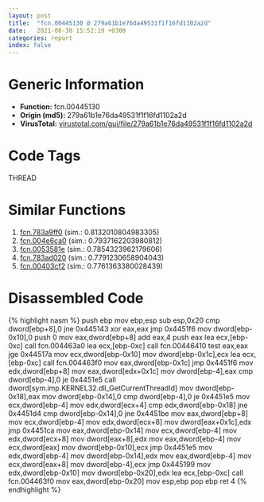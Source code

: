 ```yaml
---
layout: post
title:  "fcn.00445130 @ 279a61b1e76da49531f1f16fd1102a2d"
date:   2021-08-30 15:52:19 +0300
categories: report
index: false
---
```


# Generic Information
- **Function:** fcn.00445130
- **Origin (md5):** 279a61b1e76da49531f1f16fd1102a2d
- **VirusTotal:** [virustotal.com/gui/file/279a61b1e76da49531f1f16fd1102a2d][virustotal_ref]

# Code Tags
<span class="tag" id="THREAD">THREAD</span>


# Similar Functions

1. [fcn.783a9ff0][similar_1_ref] (sim.: 0.8132010804983305)
2. [fcn.004e6ca0][similar_2_ref] (sim.: 0.7937162203980812)
3. [fcn.0053581e][similar_3_ref] (sim.: 0.7854323962179606)
4. [fcn.783ad020][similar_4_ref] (sim.: 0.7791230658904043)
5. [fcn.00403cf2][similar_5_ref] (sim.: 0.7761363380028439)


# Disassembled Code

{% highlight nasm %}
push ebp
mov ebp,esp
sub esp,0x20
cmp dword[ebp+8],0
jne 0x445143
xor eax,eax
jmp 0x4451f6
mov dword[ebp-0x10],0
push 0
mov eax,dword[ebp+8]
add eax,4
push eax
lea ecx,[ebp-0xc]
call fcn.004463a0
lea ecx,[ebp-0xc]
call fcn.00446410
test eax,eax
jge 0x44517a
mov ecx,dword[ebp-0x10]
mov dword[ebp-0x1c],ecx
lea ecx,[ebp-0xc]
call fcn.004463f0
mov eax,dword[ebp-0x1c]
jmp 0x4451f6
mov edx,dword[ebp+8]
mov eax,dword[edx+0x1c]
mov dword[ebp-4],eax
cmp dword[ebp-4],0
je 0x4451e5
call dword[sym.imp.KERNEL32.dll_GetCurrentThreadId]
mov dword[ebp-0x18],eax
mov dword[ebp-0x14],0
cmp dword[ebp-4],0
je 0x4451e5
mov ecx,dword[ebp-4]
mov edx,dword[ecx+4]
cmp edx,dword[ebp-0x18]
jne 0x4451d4
cmp dword[ebp-0x14],0
jne 0x4451be
mov eax,dword[ebp+8]
mov ecx,dword[ebp-4]
mov edx,dword[ecx+8]
mov dword[eax+0x1c],edx
jmp 0x4451ca
mov eax,dword[ebp-0x14]
mov ecx,dword[ebp-4]
mov edx,dword[ecx+8]
mov dword[eax+8],edx
mov eax,dword[ebp-4]
mov ecx,dword[eax]
mov dword[ebp-0x10],ecx
jmp 0x4451e5
mov edx,dword[ebp-4]
mov dword[ebp-0x14],edx
mov eax,dword[ebp-4]
mov ecx,dword[eax+8]
mov dword[ebp-4],ecx
jmp 0x445199
mov edx,dword[ebp-0x10]
mov dword[ebp-0x20],edx
lea ecx,[ebp-0xc]
call fcn.004463f0
mov eax,dword[ebp-0x20]
mov esp,ebp
pop ebp
ret 4
{% endhighlight %}


[similar_1_ref]: /report/fcn.783a9ff0@ebea46c6b17785efc2ebcb24ad99656c
[similar_2_ref]: /report/fcn.004e6ca0@279a61b1e76da49531f1f16fd1102a2d
[similar_3_ref]: /report/fcn.0053581e@7453c96a6fbd42ec690b8deb53eafcba
[similar_4_ref]: /report/fcn.783ad020@ebea46c6b17785efc2ebcb24ad99656c
[similar_5_ref]: /report/fcn.00403cf2@35bedc5498306afe90b32d21d460d74f
[virustotal_ref]: https://www.virustotal.com/gui/file/279a61b1e76da49531f1f16fd1102a2d